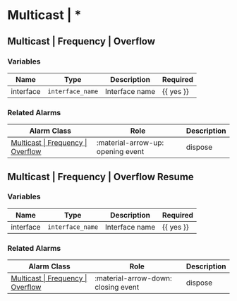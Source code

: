 # Multicast | *


## Multicast | Frequency | Overflow




### Variables
| Name | Type | Description | Required |
| --- | --- | --- | --- |
| interface | `interface_name` | Interface name | {{ yes }} |


### Related Alarms
| Alarm Class | Role | Description |
| --- | --- | --- |
| [Multicast \| Frequency \| Overflow](../alarm-classes-reference/multicast.md#multicast-frequency-overflow) | :material-arrow-up: opening event | dispose |



## Multicast | Frequency | Overflow Resume




### Variables
| Name | Type | Description | Required |
| --- | --- | --- | --- |
| interface | `interface_name` | Interface name | {{ yes }} |


### Related Alarms
| Alarm Class | Role | Description |
| --- | --- | --- |
| [Multicast \| Frequency \| Overflow](../alarm-classes-reference/multicast.md#multicast-frequency-overflow) | :material-arrow-down: closing event | dispose |


